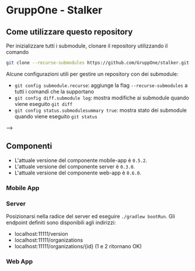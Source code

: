 # GruppOne - Stalker

<!-- TODO scrivere versione di prodotto (è la STESSA della documentazione) -->
<!-- L'attuale versione del prodotto stalker è `` -->

## Come utilizzare questo repository

Per inizializzare tutti i submodule, clonare il repository utilizzando il comando

```bash
git clone --recurse-submodules https://github.com/GruppOne/stalker.git
```

Alcune configurazioni utili per gestire un repository con dei submodule:

- `git config submodule.recurse`: aggiunge la flag `--recurse-submodules` a tutti i comandi che la supportano
- `git config diff.submodule log`: mostra modifiche ai submodule quando viene eseguito `git diff`
- `git config status.submodulesummary true`: mostra stato dei submodule quando viene eseguito `git status`

-->

## Componenti

- L'attuale versione del componente mobile-app è `0.5.2`.
- L'attuale versione del componente server è `0.3.0`.
- L'attuale versione del componente web-app è `0.6.0`.

### Mobile App

<!-- TODO scrivere come si avvia e come si testa la mobile app -->

### Server

Posizionarsi nella radice del server ed eseguire `./gradlew bootRun`. Gli endpoint definiti sono disponibili agli indirizzi:

- localhost:11111/version
- localhost:11111/organizations
- localhost:11111/organizations/{id} (1 e 2 ritornano OK)

### Web App

<!-- TODO scrivere come si avvia e come si testa Web App -->

